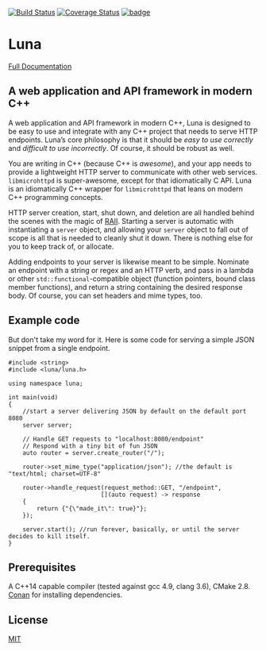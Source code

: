 [![Build Status](https://travis-ci.org/DEGoodmanWilson/luna.svg?branch=master)](https://travis-ci.org/DEGoodmanWilson/luna)
[![Coverage Status](https://codecov.io/gh/DEGoodmanWilson/luna/branch/master/graph/badge.svg)](https://codecov.io/gh/DEGoodmanWilson/luna)
[![badge](https://img.shields.io/badge/conan.io-luna%2F5.0.5-green.svg?logo=data:image/png;base64%2CiVBORw0KGgoAAAANSUhEUgAAAA4AAAAOCAMAAAAolt3jAAAA1VBMVEUAAABhlctjlstkl8tlmMtlmMxlmcxmmcxnmsxpnMxpnM1qnc1sn85voM91oM11oc1xotB2oc56pNF6pNJ2ptJ8ptJ8ptN9ptN8p9N5qNJ9p9N9p9R8qtOBqdSAqtOAqtR%2BrNSCrNJ/rdWDrNWCsNWCsNaJs9eLs9iRvNuVvdyVv9yXwd2Zwt6axN6dxt%2Bfx%2BChyeGiyuGjyuCjyuGly%2BGlzOKmzOGozuKoz%2BKqz%2BOq0OOv1OWw1OWw1eWx1eWy1uay1%2Baz1%2Baz1%2Bez2Oe02Oe12ee22ujUGwH3AAAAAXRSTlMAQObYZgAAAAFiS0dEAIgFHUgAAAAJcEhZcwAACxMAAAsTAQCanBgAAAAHdElNRQfgBQkREyOxFIh/AAAAiklEQVQI12NgAAMbOwY4sLZ2NtQ1coVKWNvoc/Eq8XDr2wB5Ig62ekza9vaOqpK2TpoMzOxaFtwqZua2Bm4makIM7OzMAjoaCqYuxooSUqJALjs7o4yVpbowvzSUy87KqSwmxQfnsrPISyFzWeWAXCkpMaBVIC4bmCsOdgiUKwh3JojLgAQ4ZCE0AMm2D29tZwe6AAAAAElFTkSuQmCC)](https://bintray.com/degoodmanwilson/opensource/luna%3ADEGoodmanWilson/5.0.5%3Astable)

# Luna

[Full Documentation](https://luna.goodman-wilson.com/)

## A web application and API framework in modern C++

A web application and API framework in modern C++, Luna is designed to be easy to use and integrate with any C++ project that needs to serve HTTP endpoints. Luna’s core philosophy is that it should be _easy to use correctly_ and _difficult to use incorrectly_. Of course, it should be robust as well.

You are writing in C++ (because C++ is _awesome_), and your app needs to provide a lightweight HTTP server to communicate with other web services. `libmicrohttpd` is super-awesome, except for that idiomatically C API. Luna is an idiomatically C++ wrapper for `libmicrohttpd` that leans on modern C++ programming concepts.

HTTP server creation, start, shut down, and deletion are all handled behind the scenes with the magic of [RAII](https://en.wikipedia.org/wiki/Resource_Acquisition_Is_Initialization). Starting a server is automatic with instantiating a `server` object, and allowing your `server` object to fall out of scope is all that is needed to cleanly shut it down. There is nothing else for you to keep track of, or allocate.

Adding endpoints to your server is likewise meant to be simple. Nominate an endpoint with a string or regex and an HTTP verb, and pass in a lambda or other `std::functional`-compatible object (function pointers, bound class member functions), and return a string containing the desired response body. Of course, you can set headers and mime types, too.

## Example code

But don't take my word for it. Here is some code for serving a simple JSON snippet from a single endpoint.

```
#include <string>
#include <luna/luna.h>

using namespace luna;

int main(void)
{
    //start a server delivering JSON by default on the default port 8080
    server server;

    // Handle GET requests to "localhost:8080/endpoint"
    // Respond with a tiny bit of fun JSON
    auto router = server.create_router("/");

    router->set_mime_type("application/json"); //the default is "text/html; charset=UTF-8"

    router->handle_request(request_method::GET, "/endpoint",
                          [](auto request) -> response
    {
        return {"{\"made_it\": true}"};
    });

    server.start(); //run forever, basically, or until the server decides to kill itself.
}
```

## Prerequisites

A C++14 capable compiler (tested against gcc 4.9, clang 3.6), CMake 2.8. [Conan](https://www.conan.io) for installing dependencies.

## License

[MIT](https://github.com/DEGoodmanWilson/luna/blob/master/LICENSE)

